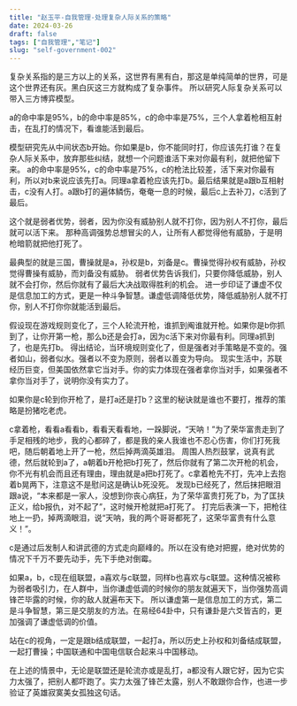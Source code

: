 ```yaml
---
title: "赵玉平-自我管理-处理复杂人际关系的策略"
date: 2024-03-26
draft: false
tags: ["自我管理","笔记"]
slug: "self-government-002"
---
```


复杂关系指的是三方以上的关系，这世界有黑有白，那这是单纯简单的世界，可是这个世界还有灰。黑白灰这三方就构成了复杂事件。
所以研究人际复杂关系可以带入三方博弈模型。

a的命中率是95%，b的命中率是85%，c的命中率是75%，三个人拿着枪相互射击，在乱打的情况下，看谁能活到最后。

模型研究先从中间状态b开始。你如果是b，你不能同时打，你应该先打谁？在复杂人际关系中，放弃那些纠结，就想一个问题谁活下来对你最有利，就把他留下来。
a的命中率是95%，c的命中率是75%，c的枪法比较差，活下来对你最有利，所以对b来说应该先打a。同理a拿着枪应该先打b。最后结果就是a跟b互相射击，c没有人打。a跟b打的遍体鳞伤，奄奄一息的时候，最后c上去补刀，c活到了最后。

这个就是弱者优势，弱者，因为你没有威胁别人就不打你，因为别人不打你，最后就可以活下来。
那种高调强势总想冒尖的人，让所有人都觉得他有威胁，于是明枪暗箭就把他打死了。

最典型的就是三国，曹操就是a，孙权是b，刘备是c。曹操觉得孙权有威胁，孙权觉得曹操有威胁，而刘备没有威胁。
弱者优势告诉我们，只要你降低威胁，别人就不会打你，然后你就有了最后大决战取得胜利的机会。
进一步印证了谦虚不仅是信息加工的方式，更是一种斗争智慧。谦虚低调降低优势，降低威胁别人就不打你，别人不打你你就能活到最后。

假设现在游戏规则变化了，三个人轮流开枪，谁抓到阄谁就开枪。如果你是b你抓到了，让你开第一枪，那么b还是会打a，因为c活下来对你最有利。同理a抓到了，也是先打b。
得出结论，当环境规则变化了，但是强者对手策略是不变的。强者如山，弱者似水。强者以不变为原则，弱者以善变为导向。
现实生活中，苏联经历巨变，但美国依然拿它当对手。你的实力体现在强者拿你当对手，如果强者不拿你当对手了，说明你没有实力了。

如果你是c轮到你开枪了，是打a还是打b？这里的秘诀就是谁也不要打，推荐的策略是扮猪吃老虎。

c拿着枪，看看a看看b，看看天看看地，一跺脚说，“天呐！”为了荣华富贵走到了手足相残的地步，我的心都碎了，都是我的亲人我谁也不忍心伤害，你们打死我吧，随后朝着地上开了一枪，然后掉两滴英雄泪。
周围人热烈鼓掌，说真有武德，然后就轮到a了，a朝着b开枪把b打死了，然后你就有了第二次开枪的机会，你不光有机会而且还有理由，理由就是a把b打死了。c拿着枪先不打，先冲上去抱着b晃两下，注意这不是慰问这是确认b死没死。
发现b已经死了，然后抹把眼泪跟a说，“本来都是一家人，没想到你丧心病狂，为了荣华富贵打死了b，为了匡扶正义，给b报仇，对不起了”，这时候开枪就把a打死了。
打完后表演一下，把枪往地上一扔，掉两滴眼泪，说“天呐，我的两个哥哥都死了，这荣华富贵有什么意义！”。

c是通过后发制人和讲武德的方式走向巅峰的。所以在没有绝对把握，绝对优势的情况下千万不要先动手，先下手绝对倒霉。

如果a，b，c现在组联盟，a喜欢与c联盟，同样b也喜欢与c联盟。这种情况被称为弱者吸引力，在人群中，当你谦虚低调的时候你的朋友就遍天下，当你强势高调锋芒毕露的时候，你的敌人就遍布天下。
所以谦虚第一是信息加工的方式，第二是斗争智慧，第三是交朋友的方法。在易经64卦中，只有谦卦是六爻皆吉的，更加强调了谦虚低调的价值。

站在c的视角，一定是跟b结成联盟，一起打a，所以历史上孙权和刘备结成联盟，一起打曹操；中国联通和中国电信联合起来斗中国移动。

在上述的情景中，无论是联盟还是轮流亦或是乱打，a都没有人跟它好，因为它实力太强了，把别人都吓跑了。实力太强了锋芒太露，别人不敢跟你合作，也进一步验证了英雄寂寞美女孤独这句话。












